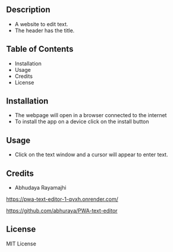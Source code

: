 
## Description

- A website to edit text.
- The header has the title.

## Table of Contents

- Installation
- Usage
- Credits
- License

## Installation

- The webpage will open in a browser connected to the internet
- To install the app on a device click on the install button

## Usage

- Click on the text window and a cursor will appear to enter text.

## Credits

- Abhudaya Rayamajhi

https://pwa-text-editor-1-qvxh.onrender.com/

https://github.com/abhuraya/PWA-text-editor

## License

MIT License